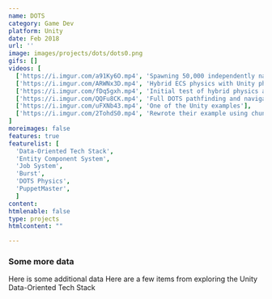 ```yaml
---
name: DOTS
category: Game Dev
platform: Unity
date: Feb 2018
url: ''
image: images/projects/dots/dots0.png
gifs: []
videos: [
  ['https://i.imgur.com/a91Ky6O.mp4', 'Spawning 50,000 independently navigating vehicles'],
  ['https://i.imgur.com/ARWNx3D.mp4', 'Hybrid ECS physics with Unity physics'],
  ['https://i.imgur.com/fDq5gxh.mp4', 'Initial test of hybrid physics and ragdolls'],
  ['https://i.imgur.com/QQFu8CK.mp4', 'Full DOTS pathfinding and navigation'],
  ['https://i.imgur.com/uFXNb43.mp4', 'One of the Unity examples'],
  ['https://i.imgur.com/2TohdS0.mp4', 'Rewrote their example using chunk iteration to achieve an extra 10+ fps']
]
moreimages: false
features: true
featurelist: [
  'Data-Oriented Tech Stack',
  'Entity Component System',
  'Job System',
  'Burst',
  'DOTS Physics',
  'PuppetMaster',
  ]
content:
htmlenable: false
type: projects
htmlcontent: ""

---
```


  ### Some more data

  Here is some additional data
   Here are a few items from exploring the Unity Data-Oriented Tech Stack
